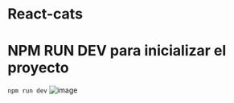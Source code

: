 # React-cats
# NPM RUN DEV para inicializar el proyecto
`npm run dev`
![image](https://user-images.githubusercontent.com/104278094/219235016-8a362c54-1e3b-4cdf-9b3f-084a8a700145.png)

